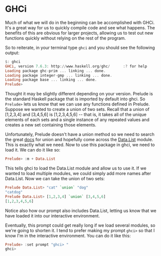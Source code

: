 # GHCi

Much of what we will do in the beginning can be accomplished with GHCi. It's a great way for us to quickly compile code and see what happens. The benefits of this are obvious for larger projects, allowing us to test out new functions quickly without relying on the rest of the program.

So to reiterate, in your terminal type `ghci` and you should see the following output:

```haskell
$: ghci
GHCi, version 7.6.3: http://www.haskell.org/ghc/      :? for help
Loading package ghc-prim ... linking ... done.
Loading package integer-gmp ... linking ... done.
Loading package base ... linking ... done.
Prelude>
```

Thought it may be slightly different depending on your version. Prelude is the standard Haskell package that is imported by default into ghci. So `Prelude>` lets us know that we can use any functions defined in Prelude. Suppose we wanted to create a union of two sets. Recall that a union of [1,2,3,4] and [3,4,5,6] is [1,2,3,4,5,6] -- that is, it takes all of the unique elements of each sets and a single instance of any repeated values and creates a new set containing those elements.

Unfortunately, Prelude doesn't have a union method so we need to search the great [docs](http://www.haskell.org/ghc/docs/7.6-latest/html/libraries/index.html) for union and hopefully come across the [Data.List](http://www.haskell.org/ghc/docs/7.6-latest/html/libraries/base-4.6.0.1/Data-List.html) module. This is exactly what we need. Now to use this package in ghci, we need to load it. We can do it like so:

```haskell
Prelude> :m + Data.List
```

This tells ghci to load the Data.List module and allow us to use it. If we wanted to load multiple modules, we could simply add more names after Data.List. Now we can take the union of two sets:

```haskell
Prelude Data.List> "cat" `union` "dog"
"catdog"
Prelude Data.List> [1,2,3,4] `union` [3,4,5,6]
[1,2,3,4,5,6]
```
Notice also how our prompt also includes Data.List, letting us know that we have loaded it into our interactive environment.

Eventually, this prompt could get really long if we load several modules, so we're going to shorten it. I tend to prefer making my prompt `ghci>` so that I know I'm in the interactive environment. You can do it like this:

```haskell
Prelude> :set prompt "ghci> "
ghci>
```
